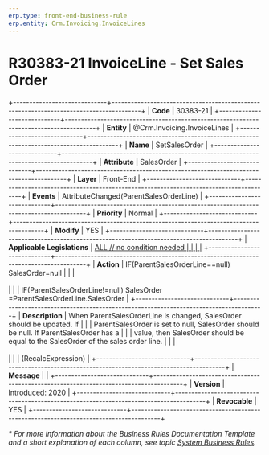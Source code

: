 ```yaml
---
erp.type: front-end-business-rule
erp.entity: Crm.Invoicing.InvoiceLines
---
```


# R30383-21 InvoiceLine - Set Sales Order
+-----------------------------+---------------------------------------------------------------------------------------+
| **Code**                    | 30383-21                                                                              |
+-----------------------------+---------------------------------------------------------------------------------------+
| **Entity**                  | @Crm.Invoicing.InvoiceLines                                                           |
+-----------------------------+---------------------------------------------------------------------------------------+
| **Name**                    | SetSalesOrder                                                                         |
+-----------------------------+---------------------------------------------------------------------------------------+
| **Attribute**               | SalesOrder                                                                            |
+-----------------------------+---------------------------------------------------------------------------------------+
| **Layer**                   | Front-End                                                                             |
+-----------------------------+---------------------------------------------------------------------------------------+
| **Events**                  | AttributeChanged(ParentSalesOrderLine)                                                |
+-----------------------------+---------------------------------------------------------------------------------------+
| **Priority**                | Normal                                                                                |
+-----------------------------+---------------------------------------------------------------------------------------+
| **Modify**                  | YES                                                                                   |
+-----------------------------+---------------------------------------------------------------------------------------+
| **Applicable Legislations** | [ALL // no condition needed                                                           |
|                             | ](xref:applicable-legislations)                                                       |
+-----------------------------+---------------------------------------------------------------------------------------+
| **Action**                  | IF(ParentSalesOrderLine==null) SalesOrder=null                                        |
|                             | <br/><br/>                                                                            |
|                             | IF(ParentSalesOrderLine!=null) SalesOrder =ParentSalesOrderLine.SalesOrder            |
+-----------------------------+---------------------------------------------------------------------------------------+
| **Description**             | When ParentSalesOrderLine is changed, SalesOrder should be updated. If                |
|                             | ParentSalesOrder is set to null, SalesOrder should be null. If ParentSalesOrder has a |
|                             | value, then SalesOrder should be equal to the SalesOrder of the sales order line.     |
|                             | <br/><br/>                                                                            |
|                             | (RecalcExpression)                                                                    |
+-----------------------------+---------------------------------------------------------------------------------------+
| **Message**                 |                                                                                       |
+-----------------------------+---------------------------------------------------------------------------------------+
| **Version**                 | Introduced: 2020                                                                      |
+-----------------------------+---------------------------------------------------------------------------------------+
| **Revocable**               | YES                                                                                   |
+-----------------------------+---------------------------------------------------------------------------------------+

*\* For more information about the Business Rules Documentation Template and a short explanation of each column, see
topic [System Business Rules](../templates/template-description-system-business-rules.md).*
